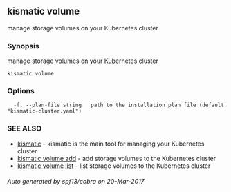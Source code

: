 ## kismatic volume

manage storage volumes on your Kubernetes cluster

### Synopsis


manage storage volumes on your Kubernetes cluster

```
kismatic volume
```

### Options

```
  -f, --plan-file string   path to the installation plan file (default "kismatic-cluster.yaml")
```

### SEE ALSO
* [kismatic](kismatic.md)	 - kismatic is the main tool for managing your Kubernetes cluster
* [kismatic volume add](kismatic_volume_add.md)	 - add storage volumes to the Kubernetes cluster
* [kismatic volume list](kismatic_volume_list.md)	 - list storage volumes to the Kubernetes cluster

###### Auto generated by spf13/cobra on 20-Mar-2017
